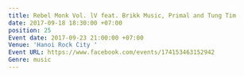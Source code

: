 ```yaml
---
title: Rebel Monk Vol. lV feat. Brikk Music, Primal and Tung Tim
date: 2017-09-18 18:30:00 +07:00
position: 25
Event date: 2017-09-23 21:00:00 +07:00
Venue: 'Hanoi Rock City '
Event URL: https://www.facebook.com/events/174153463152942
Genre: music
---
```


